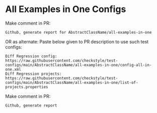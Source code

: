 # All Examples in One Configs
Make comment in PR:
```
Github, generate report for AbstractClassName/all-examples-in-one
```
OR as alternate:
Paste below given to PR description to use such test configs:
```
Diff Regression config: https://raw.githubusercontent.com/checkstyle/test-configs/main/AbstractClassName/all-examples-in-one/config-all-in-one.xml
Diff Regression projects: https://raw.githubusercontent.com/checkstyle/test-configs/main/AbstractClassName/all-examples-in-one/list-of-projects.properties
```
Make comment in PR:
```
Github, generate report
```
